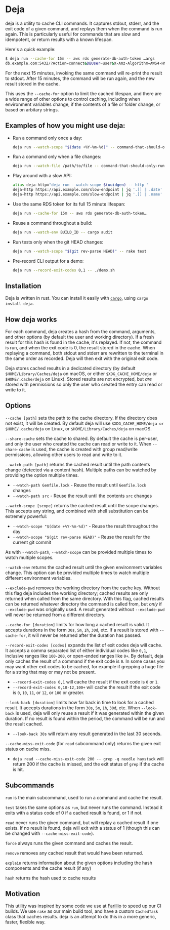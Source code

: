 # Deja

deja is a utility to cache CLI commands. It captures stdout, stderr, and the exit code of a given command, and replays them when the command is run again. This is particularly useful for commands that are slow and idempotent, or return results with a known lifespan.

Here's a quick example:

```bash
$ deja run --cache-for 15m -- aws rds generate-db-auth-token …args
db.example.com:5432/?Action=connect&DBUser=user&X-Amz-Algorithm=AWS4-HMAC-SHA256&X-Amz-Credential=ABCDEFG%2F20201010%2Feu-west-2%2Frds-db%2Faws4_request&X-Amz-Date=20201010T010101Z&X-Amz-Expires=900&X-Amz-SignedHeaders=host&X-Amz-Signature=abcdefg1234567890
```

For the next 15 minutes, invoking the same command will re-print the result to stdout. After 15 minutes, the command will be run again, and the new result stored in the cache.

This uses the `--cache-for` option to limit the cached lifespan, and there are a wide range of other options to control caching, including when environment variables change, if the contents of a file or folder change, or based on arbitary strings.

## Examples of how you might use deja:

* Run a command only once a day:
  ```bash
  deja run --watch-scope "$(date +%Y-%m-%d)" -- command-that-should-only-run-once-a-day
  ```
* Run a command only when a file changes:
  ```bash
  deja run --watch-file /path/to/file -- command-that-should-only-run-when-file-changes
  ```
* Play around with a slow API:
  ```bash
  alias deja-http="deja run --watch-scope $(uuidgen) -- http "
  deja-http https://api.example.com/slow-endpoint | jq '.[] | .date'
  deja-http https://api.example.com/slow-endpoint | jq '.[] | .name'
  ```
* Use the same RDS token for its full 15 minute lifespan:
  ```bash
  deja run --cache-for 15m -- aws rds generate-db-auth-token…
  ```
* Reuse a command throughout a build:
  ```bash
  deja run --watch-env BUILD_ID -- cargo audit
  ```
* Run tests only when the git HEAD changes:
  ```bash
  deja run --watch-scope "$(git rev-parse HEAD)" -- rake test
  ```
* Pre-record CLI output for a demo:
  ```bash
  deja run --record-exit-codes 0,1 -- ./demo.sh
  ```

## Installation

Deja is written in rust. You can install it easily with [`cargo`](https://doc.rust-lang.org/cargo/), using `cargo install deja`.

## How deja works

For each command, deja creates a hash from the command, arguments, and other options (by default the user and working directory). If a fresh result for this hash is found in the cache, it's replayed. If not, the command is run, and when the exit code is 0, the result stored in the cache.  When replaying a command, both stdout and stderr are rewritten to the terminal in the same order as recorded. Deja will then exit with the original exit code.

Deja stores cached results in a dedicated directory (by default `$HOME/Library/Caches/deja` on macOS, or either `$XDG_CACHE_HOME/deja` or `$HOME/.cache/deja` on Linux). Stored results are not encrypted, but _are_ stored with permissions so only the user who created the entry can read or write to it.

## Options

`--cache [path]` sets the path to the cache directory. If the directory does not exist, it will be created. By default deja will use `$XDG_CACHE_HOME/deja or $HOME/.cache/deja` on Linux, or `$HOME/Library/Caches/deja` on macOS.

`--share-cache` sets the cache to shared. By default the cache is per-user, and only the user who created the cache can read or write to it. When `--share-cache` is used, the cache is created with group read/write permissions, allowing other users to read and write to it.

`--watch-path [path]` returns the cached result until the path contents change (detected via a content hash). Multiple paths can be watched by providing the option multiple times.

- `--watch-path Gemfile.lock` - Reuse the result until `Gemfile.lock` changes
- `--watch-path src` - Reuse the result until the contents `src` changes

`--watch-scope [scope]` returns the cached result until the scope changes. This accepts any string, and combined with shell substitution can be extremely powerful:

- `--watch-scope "$(date +%Y-%m-%d)"` - Reuse the result throughout the day
- `--watch-scope "$(git rev-parse HEAD)"` - Reuse the result for the current git commit

As with `--watch-path`, `--watch-scope` can be provided multiple times to watch multiple scopes.

`--watch-env` returns the cached result until the given environment variables change. This option can be provided multiple times to watch multiple different environment variables.

`--exclude-pwd` removes the working directory from the cache key. Without this flag deja includes the working directory; cached results are only returned when called from the same directory. With this flag, cached results can be returned whatever directory the command is called from, but _only_ if `--exclude-pwd` was originally used. A result generated without `--exclude-pwd` will never be returned from a different directory.

`--cache-for [duration]` limits for how long a cached result is valid. It accepts durations in the form `30s`, `5m`, `1h`, `30d`, etc. If a result is stored with `--cache-for`, it will never be returned after the duration has passed.

`--record-exit-codes [codes]` expands the list of exit codes deja will cache. It accepts a comma separated list of either individual codes like `0,1`, inclusive ranges like `100-200`, or open-ended ranges like `0+`. By default, deja only caches the result of a command if the exit code is `0`. In some cases you may want other exit codes to be cached, for example if grepping a huge file for a string that may or may not be present.

- `--record-exit-codes 0,1` will cache the result if the exit code is `0` or `1`.
- `--record-exit-codes 0,10-12,100+` will cache the result if the exit code is `0`, `10`, `11`, or `12`, or `100` or greater.

`--look-back [duration]` limits how far back in time to look for a cached result. It accepts durations in the form `30s`, `5m`, `1h`, `30d`, etc. When `--look-back` is used, deja will only reuse a result if it was generated within the given duration. If no result is found within the period, the command will be run and the result cached.

- `--look-back 30s` will return any result generated in the last 30 seconds.

`--cache-miss-exit-code` (for `read` subcommand only) returns the given exit status on cache miss.

- `deja read --cache-miss-exit-code 200 -- grep -q needle haystack` will return 200 if the cache is missed, and the exit status of `grep` if the cache is hit.

## Subcommands

`run` is the main subcommand, used to run a command and cache the result.

`test` takes the same options as `run`, but never runs the command. Instead it exits with a status code of 0 if a cached result is found, or 1 if not.

`read` never runs the given command, but will replay a cached result if one exists. If no result is found, deja will exit with a status of 1 (though this can be changed with `--cache-miss-exit-code`).

`force` always runs the given command and caches the result.

`remove` removes any cached result that would have been returned.

`explain` returns information about the given options including the hash components and the cache result (if any)

`hash` returns the hash used to cache results

## Motivation

This utility was inspired by some code we use at [Farillio](https://farill.io) to speed up our CI builds. We use `rake` as our main build tool, and have a custom `CachedTask` class that caches results. deja is an attempt to do this
in a more generic, faster, flexible way.
